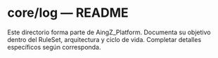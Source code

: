 # core/log — README

Este directorio forma parte de AingZ_Platform. Documenta su objetivo dentro del RuleSet, arquitectura y ciclo de vida. Completar detalles específicos según corresponda.
